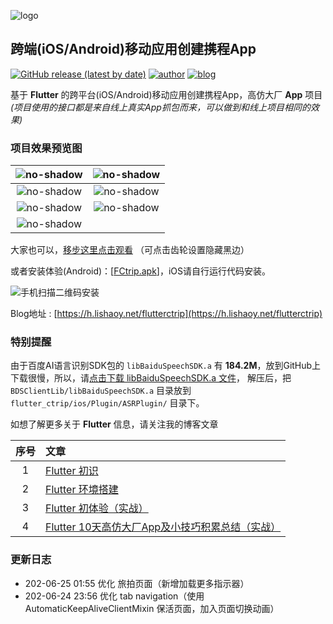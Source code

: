 ![logo](https://cdn.lishaoy.net/flutterCtrip/iOS-andorid.png)

## 跨端(iOS/Android)移动应用创建携程App

[![GitHub release (latest by date)](https://img.shields.io/github/v/release/persilee/flutter_ctrip?color=brightgreen)](https://github.com/persilee/flutter_ctrip/releases) [![author](https://img.shields.io/badge/author-persilee-orange.svg)](https://github.com/persilee) [![blog](https://img.shields.io/badge/blog-lishaoy.net-blue.svg)](https://h.lishaoy.net)

基于 **Flutter** 的跨平台(iOS/Android)移动应用创建携程App，高仿大厂 **App** 项目 *(项目使用的接口都是来自线上真实App抓包而来，可以做到和线上项目相同的效果)*

### 项目效果预览图

|![no-shadow](https://cdn.lishaoy.net/flutterCtrip/appBar.gif "appBar" )|![no-shadow](https://cdn.lishaoy.net/flutterCtrip/searchBar.gif "searchBar" )|
|:---:|:---:|
|![no-shadow](https://cdn.lishaoy.net/flutterCtrip/speak.gif "speak" )|![no-shadow](https://cdn.lishaoy.net/flutterCtrip/banner.gif "banner" )|
|![no-shadow](https://cdn.lishaoy.net/flutterCtrip/destination.gif "destination" )|![no-shadow](https://cdn.lishaoy.net/flutterCtrip/destination-search.gif "destination" )|
|![no-shadow](https://cdn.lishaoy.net/flutterCtrip/travel-search.gif "travel-search" )||

大家也可以，[移步这里点击观看](https://www.bilibili.com/video/BV16p4y1Q71f/) （可点击齿轮设置隐藏黑边）

或者安装体验(Android)：[[FCtrip.apk](https://github.com/persilee/flutter_ctrip/releases/download/V1.0.0-beta.1/app-release.apk)]，iOS请自行运行代码安装。

![手机扫描二维码安装](https://www.pgyer.com/app/qrcode/HqqH "手机扫描二维码安装")

Blog地址 : [https://h.lishaoy.net/flutterctrip](https://h.lishaoy.net/flutterctrip)

### 特别提醒

由于百度AI语言识别SDK包的 `libBaiduSpeechSDK.a` 有 **184.2M**，放到GitHub上下载很慢，所以，请[点击下载 libBaiduSpeechSDK.a 文件](https://speech-doc.gz.bcebos.com/ios-asr/ASR_iOS_v3.0.9.0_20200107_Release.zip)，
解压后，把 `BDSClientLib/libBaiduSpeechSDK.a` 目录放到 `flutter_ctrip/ios/Plugin/ASRPlugin/` 目录下。

如想了解更多关于 **Flutter** 信息，请关注我的博客文章

| 序号  |                              文章                               |
|:----:|:--------------------------------------------------------------  |
|   1  | [Flutter 初识](https://h.lishaoy.net/beautifulFlutter.html)      |
|   2  | [Flutter 环境搭建](https://h.lishaoy.net/flutterInstall.html)     |
|   3  | [Flutter 初体验（实战）](https://h.lishaoy.net/fristFlutter.html) |
|   4  | [Flutter 10天高仿大厂App及小技巧积累总结（实战）](https://h.lishaoy.net/flutterctrip) |

### 更新日志

- 202-06-25 01:55 优化 旅拍页面（新增加载更多指示器）
- 202-06-24 23:56 优化 tab navigation（使用 AutomaticKeepAliveClientMixin 保活页面，加入页面切换动画）

